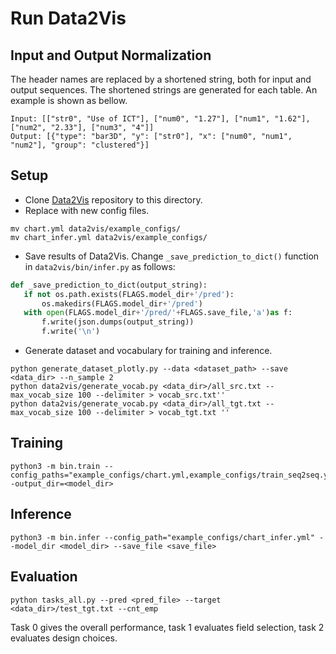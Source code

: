 # Run Data2Vis
 
## Input and Output Normalization
The header names are replaced by a shortened string, both for input and output sequences. The shortened strings are generated for each table. An example is shown as bellow.

 ```shell
Input: [["str0", "Use of ICT"], ["num0", "1.27"], ["num1", "1.62"], ["num2", "2.33"], ["num3", "4"]]
Output: [{"type": "bar3D", "y": ["str0"], "x": ["num0", "num1", "num2"], "group": "clustered"}]
 ```

## Setup
 - Clone [Data2Vis](https://github.com/victordibia/data2vis) repository to this directory.
 - Replace with new config files.
 ```shell
 mv chart.yml data2vis/example_configs/
 mv chart_infer.yml data2vis/example_configs/
 ```
 - Save results of Data2Vis. Change `_save_prediction_to_dict()` function in `data2vis/bin/infer.py` as follows:
 ```python
def _save_prediction_to_dict(output_string):
    if not os.path.exists(FLAGS.model_dir+'/pred'):
        os.makedirs(FLAGS.model_dir+'/pred')
    with open(FLAGS.model_dir+'/pred/'+FLAGS.save_file,'a')as f:
        f.write(json.dumps(output_string))
        f.write('\n')
 ```
 - Generate dataset and vocabulary for training and inference.
 ```shell
python generate_dataset_plotly.py --data <dataset_path> --save <data_dir> --n_sample 2
python data2vis/generate_vocab.py <data_dir>/all_src.txt --max_vocab_size 100 --delimiter > vocab_src.txt''
python data2vis/generate_vocab.py <data_dir>/all_tgt.txt --max_vocab_size 100 --delimiter > vocab_tgt.txt ''
 ```
## Training
```shell
python3 -m bin.train --config_paths="example_configs/chart.yml,example_configs/train_seq2seq.yml,example_configs/text_metrics_bpe.yml" --output_dir=<model_dir>
```
## Inference
```shell
python3 -m bin.infer --config_path="example_configs/chart_infer.yml" --model_dir <model_dir> --save_file <save_file>
```
## Evaluation
```shell
python tasks_all.py --pred <pred_file> --target <data_dir>/test_tgt.txt --cnt_emp
```
Task 0 gives the overall performance, task 1 evaluates field selection, task 2 evaluates design choices.
